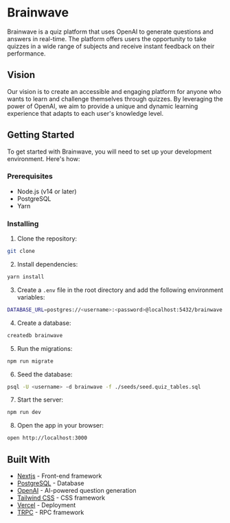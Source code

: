 # Brainwave

Brainwave is a quiz platform that uses OpenAI to generate questions and answers in real-time.
The platform offers users the opportunity to take quizzes in a wide range of subjects and receive instant feedback on their performance.

## Vision

Our vision is to create an accessible and engaging platform for anyone who wants to learn and challenge themselves through quizzes.
By leveraging the power of OpenAI, we aim to provide a unique and dynamic learning experience that adapts to each user's knowledge level.

## Getting Started

To get started with Brainwave, you will need to set up your development environment. Here's how:

### Prerequisites

- Node.js (v14 or later)
- PostgreSQL
- Yarn

### Installing

1. Clone the repository:

```bash
git clone
```

2. Install dependencies:

```bash
yarn install
```

3. Create a `.env` file in the root directory and add the following environment variables:

```bash
DATABASE_URL=postgres://<username>:<password>@localhost:5432/brainwave
```

4. Create a database:

```bash
createdb brainwave
```

5. Run the migrations:

```bash
npm run migrate
```

6. Seed the database:

```bash
psql -U <username> -d brainwave -f ./seeds/seed.quiz_tables.sql
```

7. Start the server:

```bash
npm run dev
```

8. Open the app in your browser:

```bash
open http://localhost:3000
```

## Built With

- [Nextjs](https://nextjs.org/) - Front-end framework
- [PostgreSQL](https://www.postgresql.org/) - Database
- [OpenAI](https://openai.com/) - AI-powered question generation
- [Tailwind CSS](https://tailwindcss.com/) - CSS framework
- [Vercel](https://vercel.com/) - Deployment
- [TRPC](https://trpc.io/) - RPC framework
